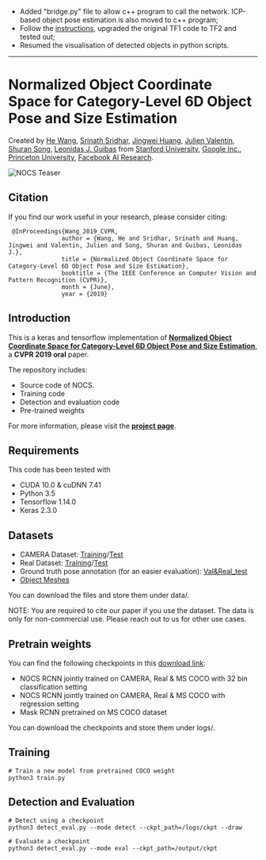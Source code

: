 * Added "bridge.py" file to allow c++ program to call the network. ICP-based object pose estimation is also moved to c++ program;
* Follow the [instructions](https://www.tensorflow.org/guide/upgrade), upgraded the original TF1 code to TF2 and tested out;
* Resumed the visualisation of detected objects in python scripts.

----
# Normalized Object Coordinate Space for Category-Level 6D Object Pose and Size Estimation
Created by <a href="http://ai.stanford.edu/~hewang/" target="_blank">He Wang</a>, <a href="http://ai.stanford.edu/~ssrinath/" target="_blank">Srinath Sridhar</a>, <a href="http://stanford.edu/~jingweih/" target="_blank">Jingwei Huang</a>, <a href="https://github.com/julienvalentin" target="_blank">Julien Valentin</a>, <a href="https://shurans.github.io/index.html" target="_blank">Shuran Song</a>,  <a href="https://geometry.stanford.edu/member/guibas/" target="_blank">Leonidas J. Guibas</a> from <a href="https://www.stanford.edu/" target="_blank">Stanford University</a>, <a href="https://vr.google.com/daydream/" target="_blank">Google Inc.</a>, <a href="https://www.princeton.edu/" target="_blank">Princeton University</a>, <a href="https://research.fb.com/category/facebook-ai-research/" target="_blank">Facebook AI Research</a>.

![NOCS Teaser](https://github.com/hughw19/NOCS_CVPR2019/raw/master/images/teaser.jpg)

## Citation
If you find our work useful in your research, please consider citing:

     @InProceedings{Wang_2019_CVPR,
                   author = {Wang, He and Sridhar, Srinath and Huang, Jingwei and Valentin, Julien and Song, Shuran and Guibas, Leonidas J.},
                   title = {Normalized Object Coordinate Space for Category-Level 6D Object Pose and Size Estimation},
                   booktitle = {The IEEE Conference on Computer Vision and Pattern Recognition (CVPR)},
                   month = {June},
                   year = {2019}


## Introduction

This is a keras and tensorflow implementation of [**Normalized Object Coordinate Space for Category-Level 6D Object Pose and Size Estimation**](https://arxiv.org/pdf/1901.02970.pdf), a **CVPR 2019 oral** paper. 

The repository includes:

* Source code of NOCS.
* Training code
* Detection and evaluation code
* Pre-trained weights

For more information, please visit the [**project page**](https://geometry.stanford.edu/projects/NOCS_CVPR2019/).

## Requirements
This code has been tested with
* CUDA 10.0 & cuDNN 7.41 
* Python 3.5
* Tensorflow 1.14.0
* Keras 2.3.0


## Datasets
* CAMERA Dataset: [Training](http://download.cs.stanford.edu/orion/nocs/camera_train.zip)/[Test](http://download.cs.stanford.edu/orion/nocs/camera_val25K.zip)
* Real Dataset: [Training](http://download.cs.stanford.edu/orion/nocs/real_train.zip)/[Test](http://download.cs.stanford.edu/orion/nocs/real_test.zip)
* Ground truth pose annotation (for an easier evaluation): [Val&Real_test](http://download.cs.stanford.edu/orion/nocs/gts.zip)
* [Object Meshes](http://download.cs.stanford.edu/orion/nocs/obj_models.zip)

You can download the files and store them under data/.

NOTE: You are required to cite our paper if you use the dataset. The data is only for non-commercial use. Please reach out to us for other use cases.

## Pretrain weights
You can find the following checkpoints in this [download link](http://download.cs.stanford.edu/orion/nocs/ckpts.zip):
* NOCS RCNN jointly trained on CAMERA, Real & MS COCO with 32 bin classification setting
* NOCS RCNN jointly trained on CAMERA, Real & MS COCO with regression setting
* Mask RCNN pretrained on MS COCO dataset 

You can download the checkpoints and store them under logs/.

## Training
```
# Train a new model from pretrained COCO weight
python3 train.py
```

## Detection and Evaluation
```
# Detect using a checkpoint
python3 detect_eval.py --mode detect --ckpt_path=/logs/ckpt --draw

# Evaluate a checkpoint
python3 detect_eval.py --mode eval --ckpt_path=/output/ckpt 

```

